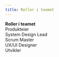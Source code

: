```yaml
---
title: Roller i teamet
---
```


**Roller i teamet**  
Produkteier  
System Design Lead  
Scrum Master  
UX/UI Designer  
Utvikler
